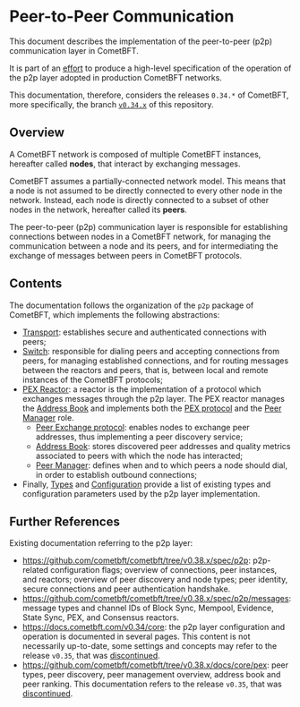 # Peer-to-Peer Communication

This document describes the implementation of the peer-to-peer (p2p)
communication layer in CometBFT.

It is part of an [effort](https://github.com/cometbft/cometbft/issues/19)
to produce a high-level specification of the operation of the p2p layer adopted
in production CometBFT networks.

This documentation, therefore, considers the releases `0.34.*` of CometBFT, more
specifically, the branch [`v0.34.x`](https://github.com/cometbft/cometbft/tree/v0.34.x)
of this repository.

## Overview

A CometBFT network is composed of multiple CometBFT instances, hereafter
called **nodes**, that interact by exchanging messages.

CometBFT assumes a partially-connected network model.
This means that a node is not assumed to be directly connected to every other
node in the network.
Instead, each node is directly connected to a subset of other nodes in the
network, hereafter called its **peers**.

The peer-to-peer (p2p) communication layer is responsible for establishing
connections between nodes in a CometBFT network,
for managing the communication between a node and its peers,
and for intermediating the exchange of messages between peers in CometBFT protocols.

## Contents

The documentation follows the organization of the `p2p` package of CometBFT,
which implements the following abstractions:

- [Transport](./transport.md): establishes secure and authenticated
   connections with peers;
- [Switch](./switch.md): responsible for dialing peers and accepting
   connections from peers, for managing established connections, and for
   routing messages between the reactors and peers,
   that is, between local and remote instances of the CometBFT protocols;
- [PEX Reactor](./pex.md): a reactor is the implementation of a protocol which
  exchanges messages through the p2p layer. The PEX reactor manages the [Address Book](./addressbook.md)  and implements both the [PEX protocol](./pex-protocol.md) and the  [Peer Manager](./peer_manager.md) role.
    - [Peer Exchange protocol](./pex-protocol.md): enables nodes to exchange peer addresses, thus implementing a peer discovery service;
    - [Address Book](./addressbook.md): stores discovered peer addresses and
  quality metrics associated to peers with which the node has interacted;
    - [Peer Manager](./peer_manager.md): defines when and to which peers a node
  should dial, in order to establish outbound connections;
- Finally, [Types](./types.md) and [Configuration](./configuration.md) provide
   a list of existing types and configuration parameters used by the p2p layer implementation.

## Further References

Existing documentation referring to the p2p layer:

- <https://github.com/cometbft/cometbft/tree/v0.38.x/spec/p2p>: p2p-related
  configuration flags; overview of connections, peer instances, and reactors;
  overview of peer discovery and node types; peer identity, secure connections
  and peer authentication handshake.
- <https://github.com/cometbft/cometbft/tree/v0.38.x/spec/p2p/messages>: message
  types and channel IDs of Block Sync, Mempool, Evidence, State Sync, PEX, and
  Consensus reactors.
- <https://docs.cometbft.com/v0.34/core>: the p2p layer
  configuration and operation is documented in several pages.
  This content is not necessarily up-to-date, some settings and concepts may
  refer to the release `v0.35`, that was [discontinued][v35postmorten].
- <https://github.com/cometbft/cometbft/tree/v0.38.x/docs/core/pex>:
  peer types, peer discovery, peer management overview, address book and peer
  ranking. This documentation refers to the release `v0.35`, that was [discontinued][v35postmorten].

[v35postmorten]: https://interchain-io.medium.com/discontinuing-tendermint-v0-35-a-postmortem-on-the-new-networking-layer-3696c811dabc
